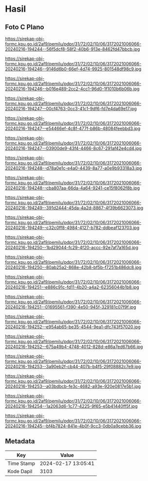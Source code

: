 # Hasil

## Foto C Plano

https://sirekap-obj-formc.kpu.go.id/2af9/pemilu/pdpr/31/72/02/10/06/3172021006066-20240216-194244--56f5dcf8-58f2-40b6-913e-8462fd47bbcb.jpg

https://sirekap-obj-formc.kpu.go.id/2af9/pemilu/pdpr/31/72/02/10/06/3172021006066-20240216-194246--9146d6b0-66ef-4d74-9925-801548df98c9.jpg

https://sirekap-obj-formc.kpu.go.id/2af9/pemilu/pdpr/31/72/02/10/06/3172021006066-20240216-194246--b016e489-2cc2-4cc1-96d0-1f1010b6b06b.jpg

https://sirekap-obj-formc.kpu.go.id/2af9/pemilu/pdpr/31/72/02/10/06/3172021006066-20240216-194247--00cf4763-0cc3-41c1-9df6-fd7e4da69e17.jpg

https://sirekap-obj-formc.kpu.go.id/2af9/pemilu/pdpr/31/72/02/10/06/3172021006066-20240216-194247--e54466ef-4c8f-477f-b86b-48084feebbd3.jpg

https://sirekap-obj-formc.kpu.go.id/2af9/pemilu/pdpr/31/72/02/10/06/3172021006066-20240216-194247--03900de9-43f4-4466-8c67-291af42e4cd4.jpg

https://sirekap-obj-formc.kpu.go.id/2af9/pemilu/pdpr/31/72/02/10/06/3172021006066-20240216-194248--d78a0e1c-e4a0-4439-8a77-a0e9b93318a3.jpg

https://sirekap-obj-formc.kpu.go.id/2af9/pemilu/pdpr/31/72/02/10/06/3172021006066-20240216-194248--cba807aa-66da-4a64-9241-ce15f8062f8b.jpg

https://sirekap-obj-formc.kpu.go.id/2af9/pemilu/pdpr/31/72/02/10/06/3172021006066-20240216-194249--391d2444-45da-4a2d-8867-4f39b6623073.jpg

https://sirekap-obj-formc.kpu.go.id/2af9/pemilu/pdpr/31/72/02/10/06/3172021006066-20240216-194249--c32c0ff8-4984-4127-b782-ddbeaf123703.jpg

https://sirekap-obj-formc.kpu.go.id/2af9/pemilu/pdpr/31/72/02/10/06/3172021006066-20240216-194250--1bd29044-fc29-4f20-accc-92e7af7a165d.jpg

https://sirekap-obj-formc.kpu.go.id/2af9/pemilu/pdpr/31/72/02/10/06/3172021006066-20240216-194250--80ab25a2-868e-42b8-bf5b-f7251b486dc8.jpg

https://sirekap-obj-formc.kpu.go.id/2af9/pemilu/pdpr/31/72/02/10/06/3172021006066-20240216-194251--e886c91c-fd11-4b20-a4a2-62356044b1b8.jpg

https://sirekap-obj-formc.kpu.go.id/2af9/pemilu/pdpr/31/72/02/10/06/3172021006066-20240216-194251--01695561-f390-4e50-945f-329181c07f9f.jpg

https://sirekap-obj-formc.kpu.go.id/2af9/pemilu/pdpr/31/72/02/10/06/3172021006066-20240216-194252--e954ab65-be35-4544-9ea1-dfc743f57020.jpg

https://sirekap-obj-formc.kpu.go.id/2af9/pemilu/pdpr/31/72/02/10/06/3172021006066-20240216-194252--675a49b4-4748-4012-828d-e86a7ed67b66.jpg

https://sirekap-obj-formc.kpu.go.id/2af9/pemilu/pdpr/31/72/02/10/06/3172021006066-20240216-194253--3a90eb2f-cb44-407b-b4f5-29f08882c7e9.jpg

https://sirekap-obj-formc.kpu.go.id/2af9/pemilu/pdpr/31/72/02/10/06/3172021006066-20240216-194253--a03bdbcb-fe3c-4682-a93e-920e0817e5b1.jpg

https://sirekap-obj-formc.kpu.go.id/2af9/pemilu/pdpr/31/72/02/10/06/3172021006066-20240216-194254--1a2063d6-1c77-4225-9f65-e5b41440ff5f.jpg

https://sirekap-obj-formc.kpu.go.id/2af9/pemilu/pdpr/31/72/02/10/06/3172021006066-20240216-194245--bf4b7824-841e-4b0f-9cc3-0db0a9cebb36.jpg


## Metadata

| Key        | Value               |
| ---------- | ------------------- |
| Time Stamp | 2024-02-17 13:05:41 |
| Kode Dapil | 3103                |



